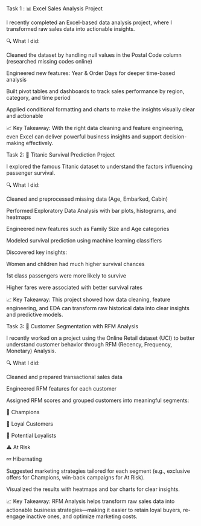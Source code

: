 Task 1 :
📊 Excel Sales Analysis Project

I recently completed an Excel-based data analysis project, where I transformed raw sales data into actionable insights.

🔍 What I did:

Cleaned the dataset by handling null values in the Postal Code column (researched missing codes online)

Engineered new features: Year & Order Days for deeper time-based analysis

Built pivot tables and dashboards to track sales performance by region, category, and time period

Applied conditional formatting and charts to make the insights visually clear and actionable

📈 Key Takeaway:
With the right data cleaning and feature engineering, even Excel can deliver powerful business insights and support decision-making effectively.

Task 2:
🚢 Titanic Survival Prediction Project

I explored the famous Titanic dataset to understand the factors influencing passenger survival.

🔍 What I did:

Cleaned and preprocessed missing data (Age, Embarked, Cabin)

Performed Exploratory Data Analysis with bar plots, histograms, and heatmaps

Engineered new features such as Family Size and Age categories

Modeled survival prediction using machine learning classifiers

Discovered key insights:

Women and children had much higher survival chances

1st class passengers were more likely to survive

Higher fares were associated with better survival rates

📈 Key Takeaway:
This project showed how data cleaning, feature engineering, and EDA can transform raw historical data into clear insights and predictive models.

Task 3:
🚀 Customer Segmentation with RFM Analysis

I recently worked on a project using the Online Retail dataset (UCI) to better understand customer behavior through RFM (Recency, Frequency, Monetary) Analysis.

🔍 What I did:

Cleaned and prepared transactional sales data

Engineered RFM features for each customer

Assigned RFM scores and grouped customers into meaningful segments:

🎯 Champions

🤝 Loyal Customers

🌱 Potential Loyalists

⚠️ At Risk

💤 Hibernating

Suggested marketing strategies tailored for each segment (e.g., exclusive offers for Champions, win-back campaigns for At Risk).

Visualized the results with heatmaps and bar charts for clear insights.

📈 Key Takeaway:
RFM Analysis helps transform raw sales data into actionable business strategies—making it easier to retain loyal buyers, re-engage inactive ones, and optimize marketing costs.
